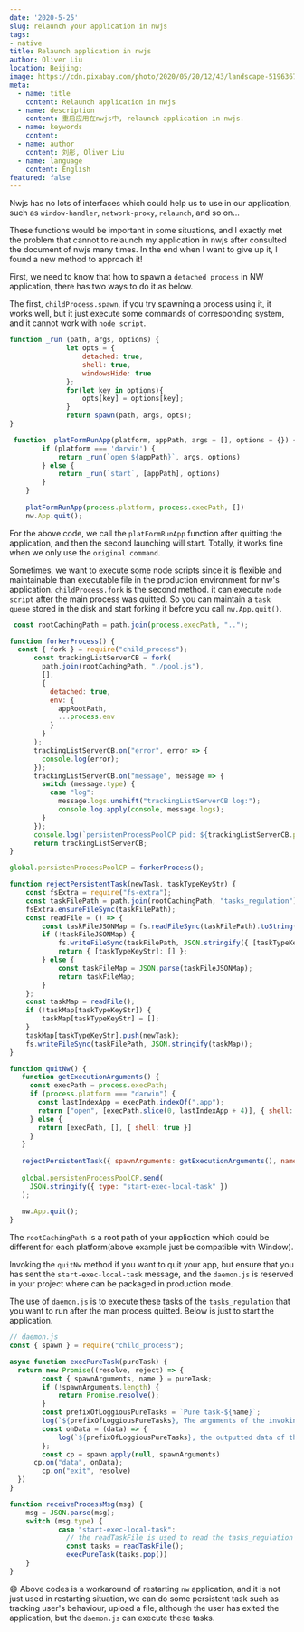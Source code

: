 ```yaml
---
date: '2020-5-25'
slug: relaunch your application in nwjs
tags:
- native
title: Relaunch application in nwjs
author: Oliver Liu
location: Beijing;
image: https://cdn.pixabay.com/photo/2020/05/20/12/43/landscape-5196367__340.jpg
meta:
  - name: title
    content: Relaunch application in nwjs
  - name: description
    content: 重启应用在nwjs中, relaunch application in nwjs.
  - name: keywords
    content: 
  - name: author
    content: 刘彤, Oliver Liu
  - name: language
    content: English
featured: false
---
```


Nwjs has no lots of interfaces which could help us to use in our application, such as `window-handler`,
`network-proxy`, `relaunch`, and so on...

These functions would be important in some situations, and I exactly met the problem that cannot to relaunch my application
in nwjs after consulted the document of nwjs many times. In the end when I want to give up it, I found a new method to approach it!

First, we need to know that how to spawn a `detached process` in NW application, there has two ways to do it as below.

The first, `childProcess.spawn`, if you try spawning a process using it, it works well, but it just execute some 
commands of corresponding system, and it cannot work with `node script`.

```javascript
function _run (path, args, options) {
              let opts = {
                  detached: true,
                  shell: true,
                  windowsHide: true
              };
              for(let key in options){
                  opts[key] = options[key];
              }
              return spawn(path, args, opts);
}

 function  platFormRunApp(platform, appPath, args = [], options = {}) {
        if (platform === 'darwin') {
            return _run(`open ${appPath}`, args, options)
        } else {
            return _run(`start`, [appPath], options)
        }
    }
    
    platFormRunApp(process.platform, process.execPath, [])
    nw.App.quit();
```

For the above code, we call the `platFormRunApp` function after quitting the application, and then the second launching will start.
Totally, it works fine when we only use the `original command`. 

Sometimes, we want to execute some node scripts since it is flexible and maintainable than executable file in the production environment for nw's application. 
`childProcess.fork` is the second method.  it can execute `node script` after the main process was quitted. So you can maintain a 
`task queue` stored in the disk and start forking it before you call `nw.App.quit()`.

```javascript
 const rootCachingPath = path.join(process.execPath, "..");

function forkerProcess() {
  const { fork } = require("child_process");
      const trackingListServerCB = fork(
        path.join(rootCachingPath, "./pool.js"),
        [],
        {
          detached: true,
          env: {
            appRootPath,
            ...process.env
          }
        }
      );
      trackingListServerCB.on("error", error => {
        console.log(error);
      });
      trackingListServerCB.on("message", message => {
        switch (message.type) {
          case "log":
            message.logs.unshift("trackingListServerCB log:");
            console.log.apply(console, message.logs);
        }
      });
      console.log(`persistenProcessPoolCP pid: ${trackingListServerCB.pid}`);
      return trackingListServerCB;
}

global.persistenProcessPoolCP = forkerProcess();

function rejectPersistentTask(newTask, taskTypeKeyStr) {
    const fsExtra = require("fs-extra");
  	const taskFilePath = path.join(rootCachingPath, "tasks_regulation");
  	fsExtra.ensureFileSync(taskFilePath);
  	const readFile = () => {
  		const taskFileJSONMap = fs.readFileSync(taskFilePath).toString();
  		if (!taskFileJSONMap) {
  			fs.writeFileSync(taskFilePath, JSON.stringify({ [taskTypeKeyStr]: [] }));
  			return { [taskTypeKeyStr]: [] };
  		} else {
  			const taskFileMap = JSON.parse(taskFileJSONMap);
  			return taskFileMap;
  		}
  	};
  	const taskMap = readFile();
  	if (!taskMap[taskTypeKeyStr]) {
  		taskMap[taskTypeKeyStr] = [];
  	}
  	taskMap[taskTypeKeyStr].push(newTask);
  	fs.writeFileSync(taskFilePath, JSON.stringify(taskMap));
}

function quitNw() {
   function getExecutionArguments() {
     const execPath = process.execPath;
     if (process.platform === "darwin") {
       const lastIndexApp = execPath.indexOf(".app");
       return ["open", [execPath.slice(0, lastIndexApp + 4)], { shell: true }]
     } else {
       return [execPath, [], { shell: true }]
     }
   }
   
   rejectPersistentTask({ spawnArguments: getExecutionArguments(), name: "relaunch" },  "pureTasks" )
   
   global.persistenProcessPoolCP.send(
     JSON.stringify({ type: "start-exec-local-task" })
   );
   
   nw.App.quit();
}

```

The `rootCachingPath` is a root path of your application which could be different for each platform(above example just be compatible with Window).

Invoking the `quitNw` method if you want to quit your app, but ensure that you has sent the `start-exec-local-task` message,
and the `daemon.js` is reserved in your project where can be packaged in production mode.

The use of `daemon.js` is to execute these tasks of the `tasks_regulation` that you want to run after the man process quitted. 
Below is just to start the application.

```javascript
// daemon.js
const { spawn } = require("child_process");

async function execPureTask(pureTask) {
  return new Promise((resolve, reject) => {
    	const { spawnArguments, name } = pureTask;
    	if (!spawnArguments.length) {
    		return Promise.resolve();
    	}
    	const prefixOfLoggiousPureTasks = `Pure task-${name}`;
    	log(`${prefixOfLoggiousPureTasks}, The arguments of the invoking spawn is, ${spawnArguments.join(",")}`);
    	const onData = (data) => {
    		log(`${prefixOfLoggiousPureTasks}, the outputted data of the pure task is, ${data}`);
    	};
    	const cp = spawn.apply(null, spawnArguments)
      cp.on("data", onData);
    	cp.on("exit", resolve)
  })
}

function receiveProcessMsg(msg) {
  	msg = JSON.parse(msg);
  	switch (msg.type) {
  	  		case "start-exec-local-task":
  	  		  // the readTaskFile is used to read the tasks_regulation file
  	  		  const tasks = readTaskFile();
  	  		  execPureTask(tasks.pop())
  	}
}

```

😄 Above codes is a workaround of restarting `nw` application, and it is not just used in restarting situation, we can do some persistent task
such as tracking user's behaviour, upload a file, although the user has exited the application, but the `daemon.js` can execute these tasks.
